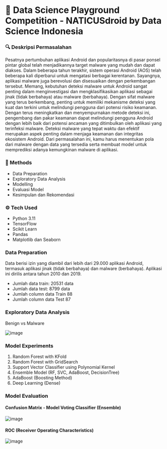 # 🚀 Data Science Playground Competition - NATICUSdroid by Data Science Indonesia

### 🔍 Deskripsi Permasalahan
Pesatnya pertumbuhan aplikasi Android dan popularitasnya di pasar ponsel pintar global telah menjadikannya target malware yang mudah dan dapat diakses. Dalam beberapa tahun terakhir, sistem operasi Android (AOS) telah beberapa kali diperbarui untuk mengatasi berbagai kerentanan. Sayangnya, aplikasi malware juga berevolusi dan disesuaikan dengan perkembangan tersebut.
Memang, kebutuhan deteksi malware untuk Android sangat penting dalam menginvestigasi dan mengklasifikasikan aplikasi sebagai jinak (tidak berbahaya) atau malware (berbahaya). Dengan sifat malware yang terus berkembang, penting untuk memiliki mekanisme deteksi yang kuat dan terkini untuk melindungi pengguna dari potensi risiko keamanan.
Dengan terus meningkatkan dan menyempurnakan metode deteksi ini, pengembang dan pakar keamanan dapat melindungi pengguna Android dengan lebih baik dari potensi ancaman yang ditimbulkan oleh aplikasi yang terinfeksi malware. Deteksi malware yang tepat waktu dan efektif merupakan aspek penting dalam menjaga keamanan dan integritas ekosistem Android.
Dari permasalahan ini, kamu harus menentukan pola dari malware dengan data yang tersedia serta membuat model untuk memprediksi adanya kemungkinan malware di aplikasi.

### 📝 Methods
* Data Preparation
* Exploratory Data Analysis
* Modelling
* Evaluasi Model
* Kesimpulan dan Rekomendasi

### ⚙ Tech Used
* Python 3.11
* TensorFlow
* Scikit Learn
* Pandas
* Matplotlib dan Seaborn

### Data Preparation
Data berisi izin yang diambil dari lebih dari 29.000 aplikasi Android, termasuk aplikasi jinak (tidak berbahaya) dan malware (berbahaya). Aplikasi ini dirilis antara tahun 2010 dan 2019.

* Jumlah data train: 20531 data
* Jumlah data test: 8799 data
* Jumlah column data Train 88
* Jumlah column data Test 87

### Exploratory Data Analysis
Benign vs Malware

![image](https://github.com/ZahrizhalAli/naticusdroid-dsi/assets/58893316/066574c5-e59a-4cde-90d9-1d01ca6d843c)

### Model Experiments
1. Random Forest with KFold
2. Random Forest with GridSearch
3. Support Vector Classifier using Polynomial Kernel
4. Ensemble Model (RF, SVC, AdaBoost, DecisionTree)
5. AdaBoost (Boosting Method)
6. Deep Learning (Dense)

### Model Evaluation

#### Confusion Matrix - Model Voting Classifier (Ensemble)
![image](https://github.com/ZahrizhalAli/naticusdroid-dsi/assets/58893316/ea6de6f2-a579-4ab9-b008-1b9277f136ae)

#### ROC (Receiver Operating Characteristics) 
![image](https://github.com/ZahrizhalAli/naticusdroid-dsi/assets/58893316/b0bd6e18-eeb7-49a1-8908-5b1cfedacd70)


